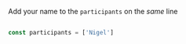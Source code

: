
Add your name to the `participants` on the *same* line

```js

const participants = ['Nigel']

```
